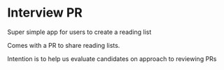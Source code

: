 # Interview PR

Super simple app for users to create a reading list

Comes with a PR to share reading lists.

Intention is to help us evaluate candidates on approach to reviewing PRs

